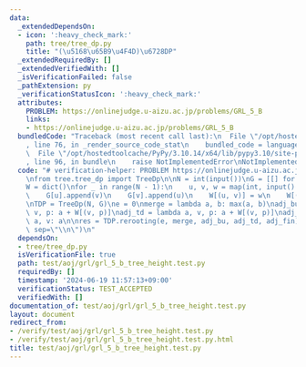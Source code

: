 ```yaml
---
data:
  _extendedDependsOn:
  - icon: ':heavy_check_mark:'
    path: tree/tree_dp.py
    title: "(\u5168\u65B9\u4F4D)\u6728DP"
  _extendedRequiredBy: []
  _extendedVerifiedWith: []
  _isVerificationFailed: false
  _pathExtension: py
  _verificationStatusIcon: ':heavy_check_mark:'
  attributes:
    PROBLEM: https://onlinejudge.u-aizu.ac.jp/problems/GRL_5_B
    links:
    - https://onlinejudge.u-aizu.ac.jp/problems/GRL_5_B
  bundledCode: "Traceback (most recent call last):\n  File \"/opt/hostedtoolcache/PyPy/3.10.14/x64/lib/pypy3.10/site-packages/onlinejudge_verify/documentation/build.py\"\
    , line 76, in _render_source_code_stat\n    bundled_code = language.bundle(\n\
    \  File \"/opt/hostedtoolcache/PyPy/3.10.14/x64/lib/pypy3.10/site-packages/onlinejudge_verify/languages/python.py\"\
    , line 96, in bundle\n    raise NotImplementedError\nNotImplementedError\n"
  code: "# verification-helper: PROBLEM https://onlinejudge.u-aizu.ac.jp/problems/GRL_5_B\n\
    \nfrom tree.tree_dp import TreeDp\n\nN = int(input())\nG = [[] for _ in range(N)]\n\
    W = dict()\nfor _ in range(N - 1):\n    u, v, w = map(int, input().split())\n\
    \    G[u].append(v)\n    G[v].append(u)\n    W[(u, v)] = w\n    W[(v, u)] = w\n\
    \nTDP = TreeDp(N, G)\ne = 0\nmerge = lambda a, b: max(a, b)\nadj_bu = lambda a,\
    \ v, p: a + W[(v, p)]\nadj_td = lambda a, v, p: a + W[(v, p)]\nadj_fin = lambda\
    \ a, v: a\n\nres = TDP.rerooting(e, merge, adj_bu, adj_td, adj_fin)\nprint(*res,\
    \ sep=\"\\n\")\n"
  dependsOn:
  - tree/tree_dp.py
  isVerificationFile: true
  path: test/aoj/grl/grl_5_b_tree_height.test.py
  requiredBy: []
  timestamp: '2024-06-19 11:57:13+09:00'
  verificationStatus: TEST_ACCEPTED
  verifiedWith: []
documentation_of: test/aoj/grl/grl_5_b_tree_height.test.py
layout: document
redirect_from:
- /verify/test/aoj/grl/grl_5_b_tree_height.test.py
- /verify/test/aoj/grl/grl_5_b_tree_height.test.py.html
title: test/aoj/grl/grl_5_b_tree_height.test.py
---
```

